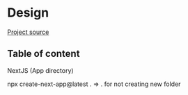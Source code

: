# Design

[Project source](https://www.youtube.com/watch?v=VE8BkImUciY&list=PLSB84OJvL5mgIFh7cgg0H2wnvIB0VbKgY&index=5&t=171s)

## Table of content

NextJS (App directory)
 
npx create-next-app@latest . => . for not creating new folder
